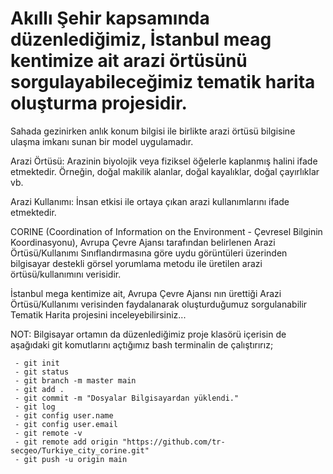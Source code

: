 # Akıllı Şehir kapsamında düzenlediğimiz, İstanbul meag kentimize ait arazi örtüsünü sorgulayabileceğimiz tematik harita oluşturma projesidir.

Sahada gezinirken anlık konum bilgisi ile birlikte arazi örtüsü bilgisine ulaşma imkanı sunan bir model uygulamadır.
 
Arazi Örtüsü: Arazinin biyolojik veya fiziksel öğelerle kaplanmış halini ifade etmektedir. Örneğin, doğal makilik alanlar, doğal kayalıklar, doğal çayırlıklar vb. 

Arazi Kullanımı: İnsan etkisi ile ortaya çıkan arazi kullanımlarını ifade etmektedir.

CORINE (Coordination of Information on the Environment - Çevresel Bilginin Koordinasyonu), Avrupa Çevre Ajansı tarafından belirlenen Arazi Örtüsü/Kullanımı Sınıflandırmasına göre uydu görüntüleri üzerinden bilgisayar destekli görsel yorumlama metodu ile üretilen arazi örtüsü/kullanımını verisidir.

İstanbul mega kentimize ait, Avrupa Çevre Ajansı nın ürettiği Arazi Örtüsü/Kullanımı verisinden faydalanarak oluşturduğumuz sorgulanabilir Tematik Harita projesini inceleyebilirsiniz...

 NOT: Bilgisayar ortamın da düzenlediğimiz proje klasörü içerisin de aşağıdaki git komutlarını açtığımız bash terminalin de çalıştırırız;

     - git init
     - git status
     - git branch -m master main
     - git add .
     - git commit -m "Dosyalar Bilgisayardan yüklendi."
     - git log
     - git config user.name
     - git config user.email
     - git remote -v
     - git remote add origin "https://github.com/tr-secgeo/Turkiye_city_corine.git" 
     - git push -u origin main
